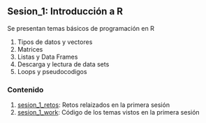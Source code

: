 ## Sesion_1: Introducción a R
Se presentan temas básicos de programación en R
1. Tipos de datos y vectores
2. Matrices
3. Listas y Data Frames
4. Descarga y lectura de data sets
5. Loops y pseudocodigos

### Contenido
1. [sesion_1_retos](https://github.com/LIZZETHGOMEZ/BEDU-Santander-2021/blob/main/Programaci%C3%B3n%20y%20Estad%C3%ADstica%20con%20R/sesion_1/sesion_1_retos.R): Retos relaizados en la primera sesión
2. [sesion_1_work](https://github.com/LIZZETHGOMEZ/BEDU-Santander-2021/blob/main/Programaci%C3%B3n%20y%20Estad%C3%ADstica%20con%20R/sesion_1/sesion_1_work.R): Código de los temas vistos en la primera sesión
